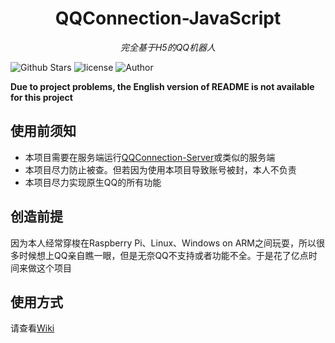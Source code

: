 <h1 align="center">QQConnection-JavaScript</h1>
<p align="center">
  <em>完全基于H5的QQ机器人</em>
</p>
<p align="center">
  
![Github Stars](https://img.shields.io/github/stars/pcl-aacin/qc-javascript.svg)
![license](https://img.shields.io/badge/LICENSE-GNU--3.0-brightgreen)
![Author](https://img.shields.io/badge/Author-pcl--aacin-green)
</p>

**Due to project problems, the English version of README is not available for this project**

## 使用前须知
+ 本项目需要在服务端运行[QQConnection-Server](https://github.com/pcl-aacin/qc-server)或类似的服务端
+ 本项目尽力防止被查。但若因为使用本项目导致账号被封，本人不负责
+ 本项目尽力实现原生QQ的所有功能

## 创造前提
因为本人经常穿梭在Raspberry Pi、Linux、Windows on ARM之间玩耍，所以很多时候想上QQ亲自瞧一眼，但是无奈QQ不支持或者功能不全。于是花了亿点时间来做这个项目

## 使用方式
请查看[Wiki](https://github.com/pcl-aacin/qc-javascript/wiki)
